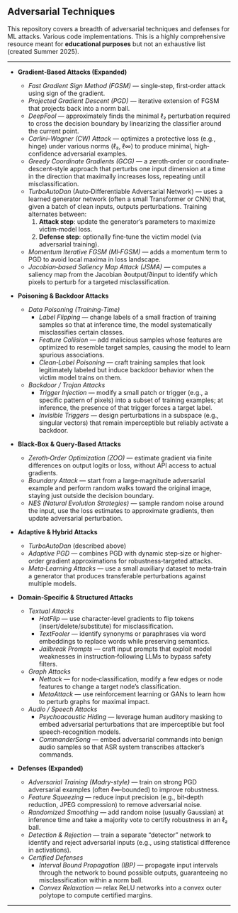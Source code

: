 ## Adversarial Techniques

This repository covers a breadth of adversarial techniques and defenses for ML attacks. Various code implementations. This is a highly comprehensive resource meant for **educational purposes** but not an exhaustive list (created Summer 2025).

______

- **Gradient-Based Attacks (Expanded)**
  - *Fast Gradient Sign Method (FGSM)* — single‐step, first‐order attack using sign of the gradient.
  - *Projected Gradient Descent (PGD)* — iterative extension of FGSM that projects back into a norm ball.
  - *DeepFool* — approximately finds the minimal ℓ₂ perturbation required to cross the decision boundary by linearizing the classifier around the current point.  
  - *Carlini–Wagner (CW) Attack* — optimizes a protective loss (e.g., hinge) under various norms (ℓ₂, ℓ∞) to produce minimal, high‐confidence adversarial examples.
  - *Greedy Coordinate Gradients (GCG)* — a zeroth‐order or coordinate‐descent‐style approach that perturbs one input dimension at a time in the direction that maximally increases loss, repeating until misclassification.
  - *TurboAutoDan* (Auto‐Differentiable Adversarial Network) — uses a learned generator network (often a small Transformer or CNN) that, given a batch of clean inputs, outputs perturbations. Training alternates between:
    1. **Attack step**: update the generator’s parameters to maximize victim‐model loss.
    2. **Defense step**: optionally fine‐tune the victim model (via adversarial training).
  - *Momentum Iterative FGSM (MI‐FGSM)* — adds a momentum term to PGD to avoid local maxima in loss landscape.
  - *Jacobian‐based Saliency Map Attack (JSMA)* — computes a saliency map from the Jacobian ∂output/∂input to identify which pixels to perturb for a targeted misclassification.

- **Poisoning & Backdoor Attacks**
  - *Data Poisoning (Training‐Time)*  
    - *Label Flipping* — change labels of a small fraction of training samples so that at inference time, the model systematically misclassifies certain classes.  
    - *Feature Collision* — add malicious samples whose features are optimized to resemble target samples, causing the model to learn spurious associations.  
    - *Clean‐Label Poisoning* — craft training samples that look legitimately labeled but induce backdoor behavior when the victim model trains on them.
  - *Backdoor / Trojan Attacks*  
    - *Trigger Injection* — modify a small patch or trigger (e.g., a specific pattern of pixels) into a subset of training examples; at inference, the presence of that trigger forces a target label.  
    - *Invisible Triggers* — design perturbations in a subspace (e.g., singular vectors) that remain imperceptible but reliably activate a backdoor.

- **Black‐Box & Query‐Based Attacks**
  - *Zeroth‐Order Optimization (ZOO)* — estimate gradient via finite differences on output logits or loss, without API access to actual gradients.  
  - *Boundary Attack* — start from a large‐magnitude adversarial example and perform random walks toward the original image, staying just outside the decision boundary.  
  - *NES (Natural Evolution Strategies)* — sample random noise around the input, use the loss estimates to approximate gradients, then update adversarial perturbation.

- **Adaptive & Hybrid Attacks**
  - *TurboAutoDan* (described above)  
  - *Adaptive PGD* — combines PGD with dynamic step‐size or higher‐order gradient approximations for robustness‐targeted attacks.  
  - *Meta‐Learning Attacks* — use a small auxiliary dataset to meta‐train a generator that produces transferable perturbations against multiple models.

- **Domain‐Specific & Structured Attacks**
  - *Textual Attacks*  
    - *HotFlip* — use character‐level gradients to flip tokens (insert/delete/substitute) for misclassification.  
    - *TextFooler* — identify synonyms or paraphrases via word embeddings to replace words while preserving semantics.  
    - *Jailbreak Prompts* — craft input prompts that exploit model weaknesses in instruction‐following LLMs to bypass safety filters.
  - *Graph Attacks*  
    - *Nettack* — for node‐classification, modify a few edges or node features to change a target node’s classification.  
    - *MetaAttack* — use reinforcement learning or GANs to learn how to perturb graphs for maximal impact.
  - *Audio / Speech Attacks*  
    - *Psychoacoustic Hiding* — leverage human auditory masking to embed adversarial perturbations that are imperceptible but fool speech‐recognition models.  
    - *CommanderSong* — embed adversarial commands into benign audio samples so that ASR system transcribes attacker’s commands.

- **Defenses (Expanded)**
  - *Adversarial Training (Madry-style)* — train on strong PGD adversarial examples (often ℓ∞‐bounded) to improve robustness.  
  - *Feature Squeezing* — reduce input precision (e.g., bit‐depth reduction, JPEG compression) to remove adversarial noise.  
  - *Randomized Smoothing* — add random noise (usually Gaussian) at inference time and take a majority vote to certify robustness in an ℓ₂ ball.  
  - *Detection & Rejection* — train a separate “detector” network to identify and reject adversarial inputs (e.g., using statistical difference in activations).  
  - *Certified Defenses*  
    - *Interval Bound Propagation (IBP)* — propagate input intervals through the network to bound possible outputs, guaranteeing no misclassification within a norm ball.  
    - *Convex Relaxation* — relax ReLU networks into a convex outer polytope to compute certified margins.  

---
